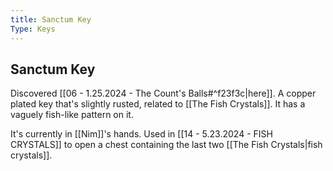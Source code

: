 ```yaml
---
title: Sanctum Key
Type: Keys
---
```

## Sanctum Key

Discovered [[06 - 1.25.2024 - The Count's Balls#^f23f3c|here]]. A copper plated key that's slightly rusted, related to [[The Fish Crystals]]. It has a vaguely fish-like pattern on it. 

It's currently in [[Nim]]'s hands. Used in [[14 - 5.23.2024 - FISH CRYSTALS]] to open a chest containing the last two [[The Fish Crystals|fish crystals]]. 